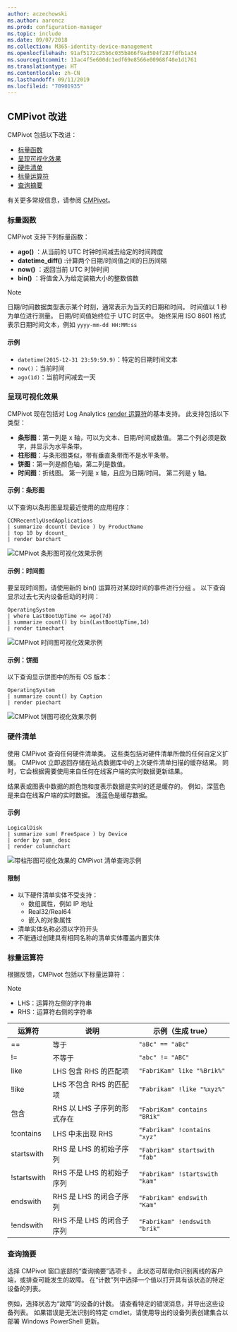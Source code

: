 ```yaml
---
author: aczechowski
ms.author: aaroncz
ms.prod: configuration-manager
ms.topic: include
ms.date: 09/07/2018
ms.collection: M365-identity-device-management
ms.openlocfilehash: 91af5172c25b6c035b866f9ad504f287fdfb1a34
ms.sourcegitcommit: 13ac4f5e600dc1edf69e8566e00968f40e1d1761
ms.translationtype: HT
ms.contentlocale: zh-CN
ms.lasthandoff: 09/11/2019
ms.locfileid: "70901935"
---
```

## <a name="bkmk_cmpivot"></a>CMPivot 改进
<!--1359068-->

CMPivot 包括以下改进：  
- [标量函数](#bkmk_cmpivot-functions)  
- [呈现可视化效果](#bkmk_cmpivot-charts)  
- [硬件清单](#bkmk_cmpivot-hinv)  
- [标量运算符](#bkmk_cmpivot-operators)  
- [查询摘要](#bkmk_cmpivot-summary)  

有关更多常规信息，请参阅 [CMPivot](/sccm/core/servers/manage/cmpivot)。


### <a name="bkmk_cmpivot-functions"></a>标量函数
CMPivot 支持下列标量函数：
- **ago()** ：从当前的 UTC 时钟时间减去给定的时间跨度  
- **datetime_diff()** :计算两个日期/时间值之间的日历间隔  
- **now()** ：返回当前 UTC 时钟时间  
- **bin()** ：将值舍入为给定装箱大小的整数倍数  

> [!Note]  
> 日期/时间数据类型表示某个时刻，通常表示为当天的日期和时间。 时间值以 1 秒为单位进行测量。 日期/时间值始终位于 UTC 时区中。 始终采用 ISO 8601 格式表示日期时间文本，例如 `yyyy-mm-dd HH:MM:ss`  

#### <a name="examples"></a>示例
- `datetime(2015-12-31 23:59:59.9)`：特定的日期时间文本   
- `now()`：当前时间  
- `ago(1d)`：当前时间减去一天  


### <a name="bkmk_cmpivot-charts"></a> 呈现可视化效果

CMPivot 现在包括对 Log Analytics [render 运算符](https://docs.microsoft.com/azure/kusto/query/renderoperator)的基本支持。 此支持包括以下类型：  
- **条形图**：第一列是 x 轴，可以为文本、日期/时间或数值。 第二个列必须是数字，并显示为水平条带。  
- **柱形图**：与条形图类似，带有垂直条带而不是水平条带。  
- **饼图**：第一列是颜色轴，第二列是数值。  
- **时间图**：折线图。 第一列是 x 轴，且应为日期/时间。 第二列是 y 轴。  

#### <a name="example-bar-chart"></a>示例：条形图
以下查询以条形图呈现最近使用的应用程序：

``` Kusto
CCMRecentlyUsedApplications
| summarize dcount( Device ) by ProductName
| top 10 by dcount_
| render barchart
```

![CMPivot 条形图可视化效果示例](../media/1359068-cmpivot-barchart.png)

#### <a name="example-time-chart"></a>示例：时间图
要呈现时间图，请使用新的 bin() 运算符对某段时间的事件进行分组  。 以下查询显示过去七天内设备启动的时间：

``` Kusto
OperatingSystem
| where LastBootUpTime <= ago(7d)
| summarize count() by bin(LastBootUpTime,1d)
| render timechart
```

![CMPivot 时间图可视化效果示例](../media/1359068-cmpivot-timechart.png)

#### <a name="example-pie-chart"></a>示例：饼图
以下查询显示饼图中的所有 OS 版本：

``` Kusto
OperatingSystem
| summarize count() by Caption
| render piechart
```

![CMPivot 饼图可视化效果示例](../media/1359068-cmpivot-piechart.png)


### <a name="bkmk_cmpivot-hinv"></a>硬件清单
使用 CMPivot 查询任何硬件清单类。 这些类包括对硬件清单所做的任何自定义扩展。 CMPivot 立即返回存储在站点数据库中的上次硬件清单扫描的缓存结果。 同时，它会根据需要使用来自任何在线客户端的实时数据更新结果。

结果表或图表中数据的颜色饱和度表示数据是实时的还是缓存的。 例如，深蓝色是来自在线客户端的实时数据。 浅蓝色是缓存数据。

#### <a name="example"></a>示例

``` Kusto
LogicalDisk
| summarize sum( FreeSpace ) by Device
| order by sum_ desc
| render columnchart
```

![带柱形图可视化效果的 CMPivot 清单查询示例](../media/1359068-cmpivot-inventory.png)

#### <a name="limitations"></a>限制
- 以下硬件清单实体不受支持：  
    - 数组属性，例如 IP 地址  
    - Real32/Real64 <!--example?-->  
    - 嵌入的对象属性 <!--example?-->  
- 清单实体名称必须以字符开头
- 不能通过创建具有相同名称的清单实体覆盖内置实体  


### <a name="bkmk_cmpivot-operators"></a>标量运算符
根据反馈，CMPivot 包括以下标量运算符：  

> [!Note]  
> - LHS：运算符左侧的字符串  
> - RHS：运算符右侧的字符串  


|运算符|说明|示例（生成 true）|
|--------|-----------|---------------------|
|==|等于|`"aBc" == "aBc"`|
|!=|不等于|`"abc" != "ABC"`|
|like|LHS 包含 RHS 的匹配项|`"FabriKam" like "%Brik%"`|
|!like|LHS 不包含 RHS 的匹配项|`"Fabrikam" !like "%xyz%"`|
|包含|RHS 以 LHS 子序列的形式存在|`"FabriKam" contains "BRik"`|
|!contains|LHS 中未出现 RHS|`"Fabrikam" !contains "xyz"`|
|startswith|RHS 是 LHS 的初始子序列|`"Fabrikam" startswith "fab"`|
|!startswith|RHS 不是 LHS 的初始子序列|`"Fabrikam" !startswith "kam"`|
|endswith|RHS 是 LHS 的闭合子序列|`"Fabrikam" endswith "Kam"`|
|!endswith|RHS 不是 LHS 的闭合子序列|`"Fabrikam" !endswith "brik"`|


### <a name="bkmk_cmpivot-summary"></a>查询摘要
选择 CMPivot 窗口底部的“查询摘要”选项卡  。 此状态可帮助你识别离线的客户端，或排查可能发生的故障。 在“计数”列中选择一个值以打开具有该状态的特定设备的列表。 

例如，选择状态为“故障”的设备的计数。 请查看特定的错误消息，并导出这些设备列表。 如果错误是无法识别的特定 cmdlet，请使用导出的设备列表创建集合以部署 Windows PowerShell 更新。  
